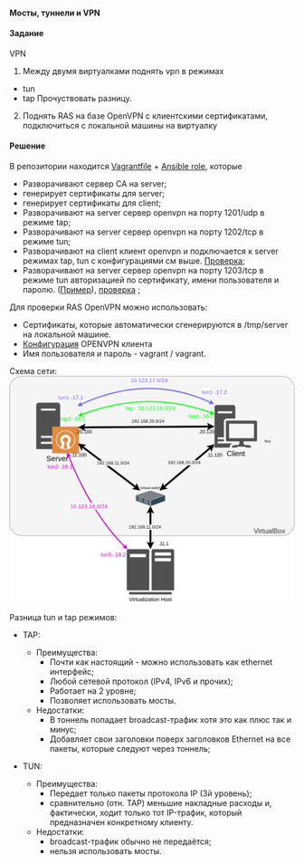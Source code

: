 #### Мосты, туннели и VPN

#### Задание

VPN
1. Между двумя виртуалками поднять vpn в режимах
- tun
- tap
Прочуствовать разницу.

2. Поднять RAS на базе OpenVPN с клиентскими сертификатами, подключиться с локальной машины на виртуалку

#### Решение

В репозитории находится [Vagrantfile](Vagrantfile) + [Ansible role](ansible), которые
  - Разворачивают сервер CA на server;
  - генерирует сертификаты для server;
  - генерирует сертификаты для client;
  - Разворачивают на server сервер openvpn на порту 1201/udp в режиме tap;
  - Разворачивают на server сервер openvpn на порту 1202/tcp в режиме tun;
  - Разворачивают на client клиент openvpn и подключается к server режимах tap, tun с конфигурациями см выше. [Проверка](images/tap-tun.png);
  - Разворачивают на server сервер openvpn на порту 1203/tcp в режиме tun авторизацией по сертификату, имени пользователя и паролю. ([Пример](images/ras.png)), [проверка](images/tcp-ping.png) ;

Для проверки RAS OpenVPN можно использовать:
  - Cертификаты, которые автоматически сгенерируются в /tmp/server на локальной машине.
  - [Конфигурация](OVPN-client-config/VPN-connect.ovpn) OPENVPN клиента
  - Имя пользователя и пароль - vagrant / vagrant.

Схема сети:
![](images/lesson23-schema.png)

Разница tun и tap режимов:

- TAP:
  - Преимущества:
    - Почти как настоящий - можно использовать как ethernet интерфейс;
    - Любой сетевой протокол (IPv4, IPv6 и прочих);
    - Работает на 2 уровне;
    - Позволяет использовать мосты.
  - Недостатки:
    - В тоннель попадает broadcast-трафик хотя это как плюс так и минус;
    - Добавляет свои заголовки поверх заголовков Ethernet на все пакеты, которые следуют через тоннель;

- TUN:
  - Преимущества:
    - Передает только пакеты протокола IP (3й уровень);
    - сравнительно (отн. TAP) меньшие накладные расходы и, фактически, ходит только тот IP-трафик, который предназначен конкретному клиенту.
  - Недостатки:
    - broadcast-трафик обычно не передаётся;
    - нельзя использовать мосты.

